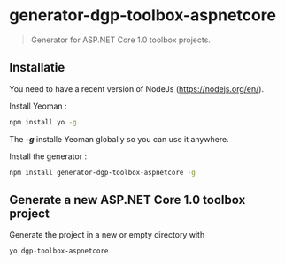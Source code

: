 # generator-dgp-toolbox-aspnetcore

> Generator for ASP.NET Core 1.0 toolbox projects.

## Installatie

You need to have a recent version of NodeJs (https://nodejs.org/en/). 

Install Yeoman :

``` bash
npm install yo -g
``` 

The _**-g**_ installe Yeoman globally so you can use it anywhere.

Install the generator :

``` bash
npm install generator-dgp-toolbox-aspnetcore -g
```

## Generate a new ASP.NET Core 1.0 toolbox project

Generate the project in a new or empty directory with

``` bash
yo dgp-toolbox-aspnetcore
```
